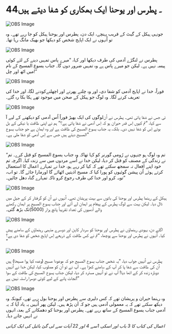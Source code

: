 # 44۔ پطرس اور یوحنا ایک بھکاری کو شفا دیتے ہیں

![OBS Image](https://cdn.door43.org/obs/jpg/360px/obs-en-44-01.jpg)

ایک دن، پطرس اور یوحنا ہیکل کو جا رہے تھے۔ وہ‎ ‎جونہی ہیکل کے گیٹ کے قریب پہنچے، تو اُنہوں نے ایک اپاہج شخص کو دیکھا جو بھیک مانگ رہا تھا۔

![OBS Image](https://cdn.door43.org/obs/jpg/360px/obs-en-44-02.jpg)

پطرس نے لنگڑے آدمی کی طرف دیکھا اور کہا، “میرے پاس تمہیں دینے کے لئے کوئی پیسہ نہیں ہے۔ لیکن جو میرے پاس ہے وہ تمہیں ضرور دوں گا۔ جناب یسوع المسیح کے نام میں اٹھ اور چل!”

![OBS Image](https://cdn.door43.org/obs/jpg/360px/obs-en-44-03.jpg)

فوراً، خدا نے اپاہج آدمی کو شفا دی، اور وہ چلنے پھرنے اور اچھلنےکودنے لگا، اور خدا کی تعریف کرنے لگا۔ وہ لوگ جو ہیکل کے صحن میں موجود تھے ہکا بکا رہ گئے۔

![OBS Image](https://cdn.door43.org/obs/jpg/360px/obs-en-44-04.jpg)

لوگوں کی ایک بھیڑ فوراً اُس آدمی کو دیکھنے کے لیے آ‎ئی جس نے شفا پائی تھی۔ پطرس نے اُن سے کہا، “تم کیوں اِس قدر حیران ہو کہ اِس آدمی نے شفا پائی ہے؟” ہم نے اپنی طاقت یا نیکی کے بل بوتے اِس کو شفا نہیں دی۔ بلکہ، یہ جناب یسوع المسیح کی طاقت ہے اور وہ ایمان ہے جو جناب یسوع المسیح دیتے ہیں جس سے اِس آدمی کو شفا ملی ہے۔"

![OBS Image](https://cdn.door43.org/obs/jpg/360px/obs-en-44-05.jpg)

“تم وہ لوگ ہو جنہوں نے رُومی گورنر کو کہا تھاکہ وہ جناب یسوع المسیح کو قتل کرے۔ تم نے زندگی کے مصنف کو قتل کر دیا، لیکن خدا نے اُسے مردوں میں سے زندہ کیا۔ اگرچہ تم خود اپنے افعال نہ سمجھ سکتے تھے کہ کیا کر رہے ہو، خدا نے تمہارے اعمال کا استعمال کرتے ہوئے اُن پیشن گوئیوں کو پورا کیا کہ مسیح اذیتیں اٹھائے گا اورمارا جائے گا۔ تو اب، توبہ کرو اور خدا کی طرف رجوع کرو تاکہ تمہارے گناہ دھل جائيں۔”

![OBS Image](https://cdn.door43.org/obs/jpg/360px/obs-en-44-06.jpg)

ہیکل کے رہنما پطرس اور یوحنا کی باتوں سے بہت پریشان تھے۔ اُنہوں نے اُن کو گرفتار کر کے جیل میں ڈال دیا۔ لیکن بہت سے لوگ پطرس کے پیغام پر ایمان لے آئے اور جناب یسوع المسیح پر ایمان رکھنے والے آدمیوں کی تعداد تقریباً پانچ ہزار (5000)تک بڑھ گئی۔

![OBS Image](https://cdn.door43.org/obs/jpg/360px/obs-en-44-07.jpg)

اگلے دن، یہودی رہنماؤں نے پطرس اور یوحنا کو سردار کاہن اور دوسرے مذہبی رہنماؤں کے سامنے پیش کیا۔ اُنہوں نے پطرس اور یوحنا سے پوچھا، “تم نے کس طاقت کے ذریعے اِس اپاہج شخص کو شفا دی ہے؟ ‎”

![OBS Image](https://cdn.door43.org/obs/jpg/360px/obs-en-44-08.jpg)

پطرس نے اُنہیں جواب دیا، “یہ شخص جناب یسوع المسیح جو کہ موعودا مسیح (وعدہ کیا ہوا مسیحا) ہیں اُن کی طاقت سے شفا پا کر آپ کے سامنے کھڑا ہے۔ آپ نے تو اُن کو مصلوب کیا، لیکن خدا نے اُنہیں دوبارہ زندہ کر کے اٹھا دیا! آپ نے تو اُنہیں مسترد کر دیا، لیکن جناب یسوع المسیح کی طاقت کے سوا نجات پانے کے لیے کوئی دوسرا راستہ نہیں ہے!”

![OBS Image](https://cdn.door43.org/obs/jpg/360px/obs-en-44-09.jpg)

وہ رہنما حیران و پریشان تھے کہ کس دلیری سے پطرس اور یوحنا بول رہے تھے، کیونکہ وہ دیکھ سکتے تھے کہ یہ معمولی آدمی ہیں جو کہ اَن پڑھ ہیں۔ لیکن پھر اُنہیں یہ یاد آیا کہ یہ آدمی جناب یسوع المسیح کے ساتھ رہے تھے۔ پطرس اور یوحنا کو دھمکانے کے بعد، انہوں نے انہیں جانے دیا۔

_اعمال کی کتاب کا 3 باب اور اسکی 1سے 4 اور 22 آیات سے لی گئ بائبل کی ایک کہانی_
